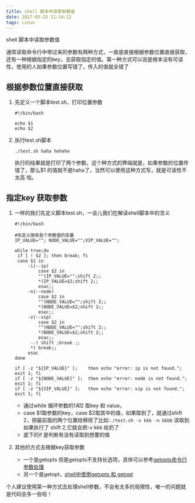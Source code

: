 ```yaml
---
title: shell 脚本中读取参数值
date: 2017-05-25 11:14:12
tags: Linux
---
```


shell 脚本中读取参数值

通常读取命令行中带过来的参数有两种方式，一直是直接根据参数位置直接获取，还有一种根据指定的key，去获取指定的值。第一种方式可以说是根本没有可读性，使用的人如果参数位置写错了，传入的值就全错了

## 根据参数位置直接获取

1. 先定义一个脚本test.sh，打印位置参数

   ```ssh
   #!/bin/bash

   echo $1
   echo $2
   ```

2. 执行test.sh脚本

   ```ssh
   ./test.sh haha hehehe
   ```

   执行的结果就是打印了两个参数，这个种方式的弊端就是，如果参数的位置传错了，那么$1 的值就不是haha了，当然可以使用这种方式写，就是可读性不太高 哈。

   <!-- more -->

## 指定key 获取参数

1. 一样的我们先定义脚本test.sh，一会儿我们在解读shell脚本中的含义

   ```ssh
   #!/bin/bash

   #先定义接收各个参数值的变量
   IP_VALUE=""; NODE_VALUE="";VIP_VALUE="";

   while true;do 
   	if [ ! $2 ]; then break; fi
   	case $1 in
   		-i|--ip)
   			case $2 in
   			"")IP_VALUE="";shift 2;;
   			*)IP_VALUE=$2;shift 2;;
   			esac;;
   		-n|--node)
   			case $2 in
   			"")NODE_VALUE="";shift 2;;
   			*)NODE_VALUE=$2;shift 2;;
   			esac;;
   		-v|--vip)
   			case $2 in
   			"")NODE_VALUE="";shift 2;;
   			*)NODE_VALUE=$2;shift 2;;
   			esac;;
   		 --) shift ;break ;;
   		 *) break;;
   		esac
   done

   if [ -z "${IP_VALUE}" ];    then echo "error: ip is not found.";             exit 1; fi
   if [ -z "${NODE_VALUE}" ];  then echo "error: node is not found.";           exit 1; fi
   if [ -z "${VIP_VALUE}" ];   then echo "error: vip is not found.";            exit 1; fi
   ```

   - 通过while 循环参数的$1 和$2 取key 和 value。
   - case $1取参数的key，case $2取其中的值，如果取到了，就通过shift 2，把最前面的两个位置给移除了比如:`./test.sh -v kkk -n bbbb` 读取到如果执行了 shift 2,它就会把-v kkk 给扔了
   - 底下的if 是判断有没有读取到想要的值

2. 其他的方式去根据key获取参数

   - 一个是getopts 但是getopts不支持长选项，具体可以参考[getopts命令行参数处理](http://www.cnblogs.com/xiangzi888/archive/2012/04/03/2430736.html)
   - 另一个是getopt，[shell中使用getopts 和 getopt](http://blog.csdn.net/wh211212/article/details/53750366)

个人建议使用第一种方式去处理shell参数，不会有太多的局限性，唯一的问题就是代码会多一些哈！